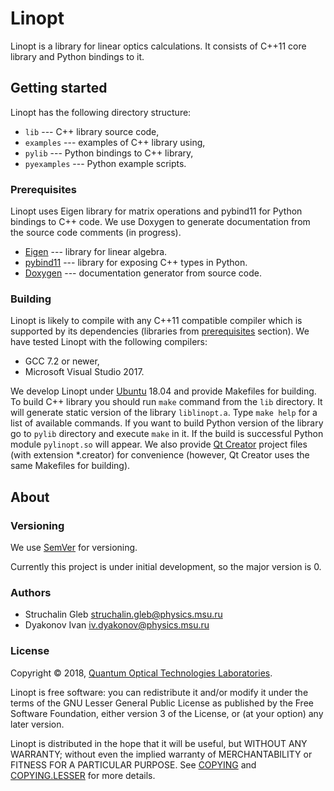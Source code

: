 # Linopt

Linopt is a library for linear optics calculations. It consists of C++11 core library and Python bindings to it.

## Getting started

Linopt has the following directory structure:

* `lib` --- C++ library source code,
* `examples` --- examples of C++ library using,
* `pylib` --- Python bindings to C++ library,
* `pyexamples` --- Python example scripts.

### Prerequisites

Linopt uses Eigen library for matrix operations and pybind11 for Python bindings to C++ code. We use Doxygen to generate documentation from the source code comments (in progress).

* [Eigen](http://eigen.tuxfamily.org/index.php) --- library for linear algebra.
* [pybind11](https://github.com/pybind/pybind11) --- library for exposing C++ types in Python.
* [Doxygen](http://www.doxygen.org/) --- documentation generator from source code.

### Building
Linopt is likely to compile with any C++11 compatible compiler which is supported by its dependencies (libraries from [prerequisites](#prerequisites) section). We have tested Linopt with the following compilers:

* GCC 7.2 or newer,
* Microsoft Visual Studio 2017.

We develop Linopt under [Ubuntu](https://www.ubuntu.com/) 18.04 and provide Makefiles for building. To build C++ library you should run `make` command from the `lib` directory. It will generate static version of the library `liblinopt.a`. Type `make help` for a list of available commands. If you want to build Python version of the library go to `pylib` directory and execute `make` in it. If the build is successful Python module `pylinopt.so` will appear. We also provide [Qt Creator](https://www.qt.io/qt-features-libraries-apis-tools-and-ide/#ide) project files (with extension *.creator) for convenience (however, Qt Creator uses the same Makefiles for building).

## About

### Versioning
We use [SemVer](http://semver.org/) for versioning.

Currently this project is under initial development, so the major version is 0.

### Authors

* Struchalin Gleb <struchalin.gleb@physics.msu.ru>
* Dyakonov Ivan <iv.dyakonov@physics.msu.ru>

### License

Copyright © 2018, [Quantum Optical Technologies Laboratories](https://www.qotlabs.org/en/).

Linopt is free software: you can redistribute it and/or modify it under the terms of the GNU Lesser General Public License as published by the Free Software Foundation, either version 3 of the License, or (at your option) any later version.

Linopt is distributed in the hope that it will be useful, but WITHOUT ANY WARRANTY; without even the implied warranty of MERCHANTABILITY or FITNESS FOR A PARTICULAR PURPOSE. See [COPYING](COPYING) and [COPYING.LESSER](COPYING.LESSER) for more details.

